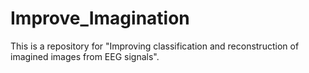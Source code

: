 # Improve_Imagination
This is a repository for "Improving classification and reconstruction of imagined images from EEG signals".
